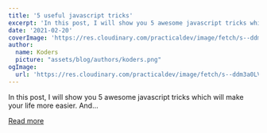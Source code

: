 ```yaml
---
title: '5 useful javascript tricks'
excerpt: 'In this post, I will show you 5 awesome javascript tricks which will make your life more easier. And...'
date: '2021-02-20'
coverImage: 'https://res.cloudinary.com/practicaldev/image/fetch/s--ddm3a0LV--/c_imagga_scale,f_auto,fl_progressive,h_420,q_auto,w_1000/https://dev-to-uploads.s3.amazonaws.com/uploads/articles/ke9g9lpehn5gys6wrjvd.jpg'
author:
  name: Koders
  picture: "assets/blog/authors/koders.png"
ogImage:
  url: 'https://res.cloudinary.com/practicaldev/image/fetch/s--ddm3a0LV--/c_imagga_scale,f_auto,fl_progressive,h_420,q_auto,w_1000/https://dev-to-uploads.s3.amazonaws.com/uploads/articles/ke9g9lpehn5gys6wrjvd.jpg'
---
```


In this post, I will show you 5 awesome javascript tricks which will make your life more easier. And...

[Read more](https://dev.to/ratuloss/5-useful-javascript-tricks-4kp8)
